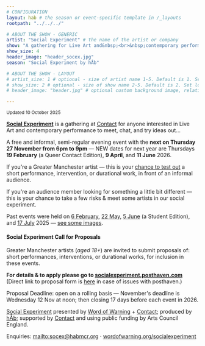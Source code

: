 ```yaml
---
# CONFIGURATION
layout: hab # the season or event-specific template in /_layouts
rootpath: "../../../"

# ABOUT THE SHOW - GENERIC
artist: "Social Experiment" # the name of the artist or company
show: "A gathering for Live Art and&nbsp;<br>&nbsp;contemporary performance." # the name of the artist or company
show_size: 4
header_image: "header_socex.jpg"  
season: "Social Experiment by hÅb"

# ABOUT THE SHOW - LAYOUT
# artist_size: 1 # optional - size of artist name 1-5. Default is 1. Set longer names to lower values
# show_size: 2 # optional - size of show name 2-5. Default is 2. Set longer names to lower values
# header_image: "header.jpg" # optional custom background image, relative to current page

---
```

<small>Updated 10 October 2025</small>        
        
**[Social Experiment](/socialexperiment)** is a gathering at <a href="https://contactmcr.com" target="_blank">Contact</a> for anyone interested in Live Art and contemporary performance to meet, chat, and try ideas out…         
         
A free and informal, semi-regular evening event with the **next on Thursday 27 November from 6pm to 9pm** — NEW dates for next year are Thursdays **19 February** (a Queer Contact Edition), **9 April**, and **11 June** 2026.         
         
If you're a Greater Manchester artist — this is your <a href="https://socialexperiment.posthaven.com" target="_blank">chance to test out</a> a short performance, intervention, or durational work, in front of an informal audience.         
         
If you're an audience member looking for something a little bit different — this is your chance to take a few risks & meet some artists in our social experiment.          
         
Past events were held on [6 February](/socialexperiment/feb2025), [22 May](/socialexperiment/may2025), [5 June](/socialexperiment/studentedition) (a Student Edition), and [17 July](/socialexperiment/jul2025) 2025 — [see some images](/galleries/2025-socex).         
         
#### Social Experiment Call for Proposals        
Greater Manchester artists (*aged 18+*) are invited to submit proposals of: short performances, interventions, or durational works, for inclusion in these events.        
          
**For details & to apply please go to <a href="https://socialexperiment.posthaven.com" target="_blank">socialexperiment.posthaven.com</a>**<br>(Direct link to proposal form is <a href="https://forms.gle/rAnfSN2AQP5xv6e9A" target="_blank">here</a> in case of issues with posthaven.)         
         
Proposal Deadline: open on a rolling basis — November's deadline is Wednesday 12 Nov at noon; then closing 17 days before each event in 2026.         
         
[Social Experiment](/socialexperiment) presented by [Word of Warning](/) + <a href="https://contactmcr.com" target="_blank">Contact</a>; produced by [hÅb](/hab); supported by <a href="https://contactmcr.com" target="_blank">Contact</a> and using public funding by Arts Council England.         
         
Enquiries: <mailto:socex@habmcr.org> · [wordofwarning.org/socialexperiment](/socialexperiment)
